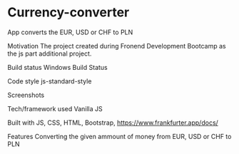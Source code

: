 # Currency-converter

App converts the EUR, USD or CHF to PLN

Motivation
The project created during Fronend Development Bootcamp as the js part additional project.

Build status
Windows Build Status

Code style
js-standard-style

Screenshots

Tech/framework used
Vanilla JS

Built with
JS, CSS, HTML, Bootstrap, https://www.frankfurter.app/docs/

Features
Converting the given ammount of money from EUR, USD or CHF to PLN
